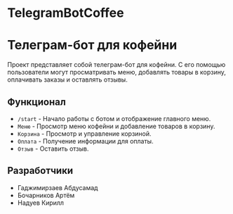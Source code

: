 # TelegramBotCoffee
# Телеграм-бот для кофейни

Проект представляет собой телеграм-бот для кофейни. С его помощью пользователи могут просматривать меню, добавлять товары в корзину, оплачивать заказы и оставлять отзывы.

## Функционал

- `/start` - Начало работы с ботом и отображение главного меню.
- `Меню` - Просмотр меню кофейни и добавление товаров в корзину.
- `Корзина` - Просмотр и управление корзиной.
- `Оплата` - Получение информации для оплаты.
- `Отзыв` - Оставить отзыв.

## Разработчики

- Гаджимирзаев Абдусамад
- Бочарников Артём
- Надуев Кирилл
